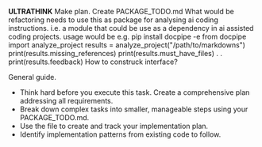 **ULTRATHINK**
Make plan.
Create PACKAGE_TODO.md
What would be refactoring needs to use this as package for analysing ai coding instructions.
i.e. a module that could be use as a dependency in ai assisted coding projects.
usage would be e.g.
pip install docpipe -e
from docpipe import analyze_project
results = analyze_project("/path/to/markdowns")
print(results.missing_references)
print(results.must_have_files)
.
.
print(results.feedback)
How to construck interface? 

General guide.
   - Think hard before you execute this task. Create a comprehensive plan addressing all requirements.
   - Break down complex tasks into smaller, manageable steps using your PACKAGE_TODO.md.
   - Use the file to create and track your implementation plan.
   - Identify implementation patterns from existing code to follow.
